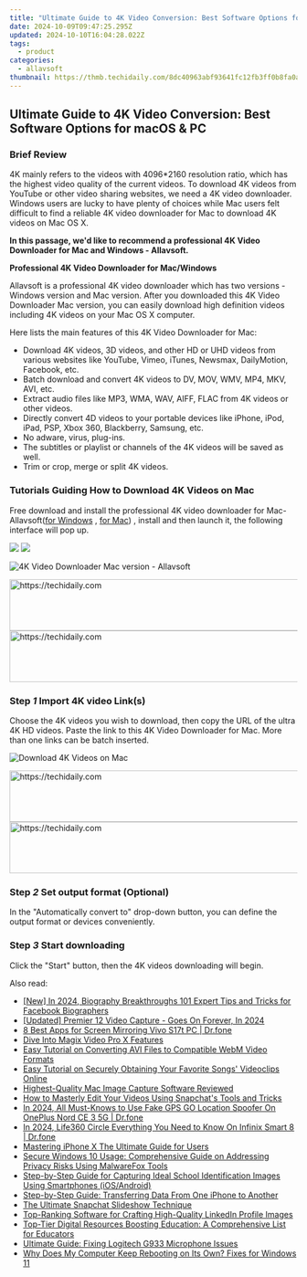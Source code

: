 ```yaml
---
title: "Ultimate Guide to 4K Video Conversion: Best Software Options for macOS & PC"
date: 2024-10-09T09:47:25.295Z
updated: 2024-10-10T16:04:28.022Z
tags:
  - product
categories:
  - allavsoft
thumbnail: https://thmb.techidaily.com/8dc40963abf93641fc12fb3ff0b8fa0a43902050db781f6bcdf9e50e7619aa67.jpg
---
```


## Ultimate Guide to 4K Video Conversion: Best Software Options for macOS & PC

### Brief Review

4K mainly refers to the videos with 4096\*2160 resolution ratio, which has the highest video quality of the current videos. To download 4K videos from YouTube or other video sharing websites, we need a 4K video downloader. Windows users are lucky to have plenty of choices while Mac users felt difficult to find a reliable 4K video downloader for Mac to download 4K videos on Mac OS X.

**In this passage, we'd like to recommend a professional 4K Video Downloader for Mac and Windows - Allavsoft.**

**Professional 4K Video Downloader for Mac/Windows**

Allavsoft is a professional 4K video downloader which has two versions - Windows version and Mac version. After you downloaded this 4K Video Downloader Mac version, you can easily download high definition videos including 4K videos on your Mac OS X computer.

Here lists the main features of this 4K Video Downloader for Mac:

* Download 4K videos, 3D videos, and other HD or UHD videos from various websites like YouTube, Vimeo, iTunes, Newsmax, DailyMotion, Facebook, etc.
* Batch download and convert 4K videos to DV, MOV, WMV, MP4, MKV, AVI, etc.
* Extract audio files like MP3, WMA, WAV, AIFF, FLAC from 4K videos or other videos.
* Directly convert 4D videos to your portable devices like iPhone, iPod, iPad, PSP, Xbox 360, Blackberry, Samsung, etc.
* No adware, virus, plug-ins.
* The subtitles or playlist or channels of the 4K videos will be saved as well.
* Trim or crop, merge or split 4K videos.

### Tutorials Guiding How to Download 4K Videos on Mac

Free download and install the professional 4K video downloader for Mac- Allavsoft([for Windows](https://tools.techidaily.com/allavsoft/products/) , [for Mac](https://tools.techidaily.com/allavsoft/products/)) , install and then launch it, the following interface will pop up.

[![](https://www.allavsoft.com/how-to/../images/how-to/free-download-win.jpg)](https://tools.techidaily.com/allavsoft/products/) [![](https://www.allavsoft.com/how-to/../images/how-to/free-download-mac.jpg)](https://tools.techidaily.com/allavsoft/products/)

![4K Video Downloader Mac version - Allavsoft](https://www.allavsoft.com/how-to/../images/allavsoft/screen-shot-600.jpg)

<!-- affiliate ads begin -->
<a href="https://unicoeye.pxf.io/c/5597632/2134238/18498" target="_top" id="2134238">
  <img src="//a.impactradius-go.com/display-ad/18498-2134238" border="0" alt="https://techidaily.com" width="728" height="90"/>
</a>
<img height="0" width="0" src="https://unicoeye.pxf.io/i/5597632/2134238/18498" style="position:absolute;visibility:hidden;" border="0" />
<!-- affiliate ads end -->

<!-- affiliate ads begin -->
<a href="https://appsumo.8odi.net/c/5597632/2037345/7443" target="_top" id="2037345">
  <img src="//a.impactradius-go.com/display-ad/7443-2037345" border="0" alt="https://techidaily.com" width="728" height="90"/>
</a>
<img height="0" width="0" src="https://appsumo.8odi.net/i/5597632/2037345/7443" style="position:absolute;visibility:hidden;" border="0" />
<!-- affiliate ads end -->

### Step _1_ Import 4K video Link(s)

Choose the 4K videos you wish to download, then copy the URL of the ultra 4K HD videos. Paste the link to this 4K Video Downloader for Mac. More than one links can be batch inserted.

![Download 4K Videos on Mac](https://www.allavsoft.com/how-to/../images/how-to/4k-video-downloader-mac/download-4k-video-on-mac.jpg)

<!-- affiliate ads begin -->
<a href="https://wigfever.sjv.io/c/5597632/2014859/22899" target="_top" id="2014859">
  <img src="//a.impactradius-go.com/display-ad/22899-2014859" border="0" alt="https://techidaily.com" width="728" height="90"/>
</a>
<img height="0" width="0" src="https://wigfever.sjv.io/i/5597632/2014859/22899" style="position:absolute;visibility:hidden;" border="0" />
<!-- affiliate ads end -->

<!-- affiliate ads begin -->
<a href="https://aligracehair.sjv.io/c/5597632/1868575/19272" target="_top" id="1868575">
  <img src="//a.impactradius-go.com/display-ad/19272-1868575" border="0" alt="https://techidaily.com" width="728" height="90"/>
</a>
<img height="0" width="0" src="https://aligracehair.sjv.io/i/5597632/1868575/19272" style="position:absolute;visibility:hidden;" border="0" />
<!-- affiliate ads end -->

### Step _2_ Set output format (Optional)

In the "Automatically convert to" drop-down button, you can define the output format or devices conveniently.

### Step _3_ Start downloading

Click the "Start" button, then the 4K videos downloading will begin.

<ins class="adsbygoogle"
     style="display:block"
     data-ad-format="autorelaxed"
     data-ad-client="ca-pub-7571918770474297"
     data-ad-slot="1223367746"></ins>

<ins class="adsbygoogle"
     style="display:block"
     data-ad-client="ca-pub-7571918770474297"
     data-ad-slot="8358498916"
     data-ad-format="auto"
     data-full-width-responsive="true"></ins>

<span class="atpl-alsoreadstyle">Also read:</span>
<div><ul>
<li><a href="https://facebook-video-content.techidaily.com/new-in-2024-biography-breakthroughs-101-expert-tips-and-tricks-for-facebook-biographers/"><u>[New] In 2024, Biography Breakthroughs 101 Expert Tips and Tricks for Facebook Biographers</u></a></li>
<li><a href="https://screen-video-capture.techidaily.com/updated-premier-12-video-capture-goes-on-forever-in-2024/"><u>[Updated] Premier 12 Video Capture - Goes On Forever, In 2024</u></a></li>
<li><a href="https://screen-mirror.techidaily.com/8-best-apps-for-screen-mirroring-vivo-s17t-pc-drfone-by-drfone-android/"><u>8 Best Apps for Screen Mirroring Vivo S17t PC | Dr.fone</u></a></li>
<li><a href="https://extra-tips.techidaily.com/dive-into-magix-video-pro-x-features/"><u>Dive Into Magix Video Pro X Features</u></a></li>
<li><a href="https://discover-data.techidaily.com/easy-tutorial-on-converting-avi-files-to-compatible-webm-video-formats/"><u>Easy Tutorial on Converting AVI Files to Compatible WebM Video Formats</u></a></li>
<li><a href="https://discover-data.techidaily.com/easy-tutorial-on-securely-obtaining-your-favorite-songs-videoclips-online/"><u>Easy Tutorial on Securely Obtaining Your Favorite Songs' Videoclips Online</u></a></li>
<li><a href="https://discover-data.techidaily.com/highest-quality-mac-image-capture-software-reviewed/"><u>Highest-Quality Mac Image Capture Software Reviewed</u></a></li>
<li><a href="https://discover-data.techidaily.com/how-to-masterly-edit-your-videos-using-snapchats-tools-and-tricks/"><u>How to Masterly Edit Your Videos Using Snapchat's Tools and Tricks</u></a></li>
<li><a href="https://change-location.techidaily.com/in-2024-all-must-knows-to-use-fake-gps-go-location-spoofer-on-oneplus-nord-ce-3-5g-drfone-by-drfone-virtual-android/"><u>In 2024, All Must-Knows to Use Fake GPS GO Location Spoofer On OnePlus Nord CE 3 5G | Dr.fone</u></a></li>
<li><a href="https://phone-solutions.techidaily.com/in-2024-life360-circle-everything-you-need-to-know-on-infinix-smart-8-drfone-by-drfone-virtual-android/"><u>In 2024, Life360 Circle Everything You Need to Know On Infinix Smart 8 | Dr.fone</u></a></li>
<li><a href="https://extra-tips.techidaily.com/mastering-iphone-x-the-ultimate-guide-for-users/"><u>Mastering iPhone X The Ultimate Guide for Users</u></a></li>
<li><a href="https://discover-data.techidaily.com/secure-windows-10-usage-comprehensive-guide-on-addressing-privacy-risks-using-malwarefox-tools/"><u>Secure Windows 10 Usage: Comprehensive Guide on Addressing Privacy Risks Using MalwareFox Tools</u></a></li>
<li><a href="https://discover-data.techidaily.com/step-by-step-guide-for-capturing-ideal-school-identification-images-using-smartphones-iosandroid/"><u>Step-by-Step Guide for Capturing Ideal School Identification Images Using Smartphones (iOS/Android)</u></a></li>
<li><a href="https://discover-data.techidaily.com/step-by-step-guide-transferring-data-from-one-iphone-to-another/"><u>Step-by-Step Guide: Transferring Data From One iPhone to Another</u></a></li>
<li><a href="https://snapchat-videos.techidaily.com/the-ultimate-snapchat-slideshow-technique/"><u>The Ultimate Snapchat Slideshow Technique</u></a></li>
<li><a href="https://discover-data.techidaily.com/top-ranking-software-for-crafting-high-quality-linkedin-profile-images/"><u>Top-Ranking Software for Crafting High-Quality LinkedIn Profile Images</u></a></li>
<li><a href="https://discover-data.techidaily.com/top-tier-digital-resources-boosting-education-a-comprehensive-list-for-educators/"><u>Top-Tier Digital Resources Boosting Education: A Comprehensive List for Educators</u></a></li>
<li><a href="https://sound-issues.techidaily.com/ultimate-guide-fixing-logitech-g933-microphone-issues/"><u>Ultimate Guide: Fixing Logitech G933 Microphone Issues</u></a></li>
<li><a href="https://common-error.techidaily.com/why-does-my-computer-keep-rebooting-on-its-own-fixes-for-windows-11/"><u>Why Does My Computer Keep Rebooting on Its Own? Fixes for Windows 11</u></a></li>
</ul></div>


